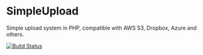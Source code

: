 # SimpleUpload
Simple upload system in PHP, compatible with AWS S3, Dropbox, Azure and others.

[![Build Status](https://travis-ci.org/whera/SimpleUpload.svg?branch=master)](https://travis-ci.org/whera/SimpleUpload)

